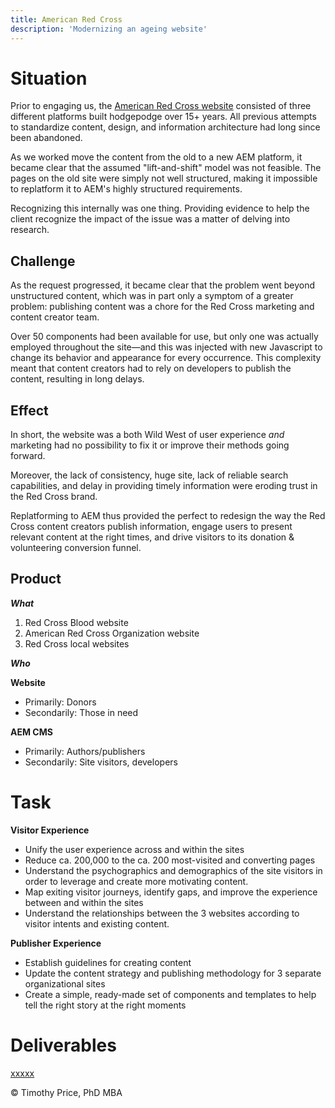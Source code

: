 ```yaml
---
title: American Red Cross
description: 'Modernizing an ageing website'
---
```


# Situation

Prior to engaging us, the [American Red Cross website](https://www.redcross.org/) consisted of three different platforms built hodgepodge over 15+ years. All previous attempts to standardize content, design, and information architecture had long since been abandoned.

As we worked move the content from the old to a new AEM platform, it became clear that the assumed "lift-and-shift" model was not feasible. The pages on the old site were simply not well structured, making it impossible to replatform it to AEM's highly structured requirements.

Recognizing this internally was one thing. Providing evidence to help the client recognize the impact of the issue was a matter of delving into research.

## Challenge

As the request progressed, it became clear that the problem went beyond unstructured content, which was in part only a symptom of a greater problem: publishing content was a chore for the Red Cross marketing and content creator team. 

Over 50 components had been available for use, but only one was actually employed throughout the site—and this was injected with new Javascript to change its behavior and appearance for every occurrence. This complexity meant that content creators had to rely on developers to publish the content, resulting in long delays.

## Effect

In short, the website was a both Wild West of user experience *and* marketing had no possibility to fix it or improve their methods going forward.

Moreover, the lack of consistency, huge site, lack of reliable search capabilities, and delay in providing timely information were eroding trust in the Red Cross brand.

Replatforming to AEM thus provided the perfect to redesign the way the Red Cross content creators publish information, engage users to present relevant content at the right times, and drive visitors to its donation & volunteering conversion funnel.

## Product

***What***

1. Red Cross Blood website
2. American Red Cross Organization website
3. Red Cross local websites

***Who***

**Website**

- Primarily: Donors
- Secondarily: Those in need

**AEM CMS**

- Primarily: Authors/publishers
- Secondarily: Site visitors, developers

# Task

**Visitor Experience**

- Unify the user experience across and within the sites
- Reduce ca. 200,000 to the ca. 200 most-visited and converting pages
- Understand the psychographics and demographics of the site visitors in order to leverage and create more motivating content.
- Map exiting visitor journeys, identify gaps, and improve the experience between and within the sites
- Understand the relationships between the 3 websites according to visitor intents and existing content.

**Publisher Experience**

- Establish guidelines for creating content
- Update the content strategy and publishing methodology for 3 separate organizational sites
- Create a simple, ready-made set of components and templates to help tell the right story at the right moments

# Deliverables

[xxxxx](https://www...)

© Timothy Price, PhD MBA
